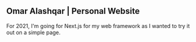 ## Omar Alashqar | Personal Website

For 2021, I'm going for Next.js for my web framework as I wanted to try it out on a simple page.
